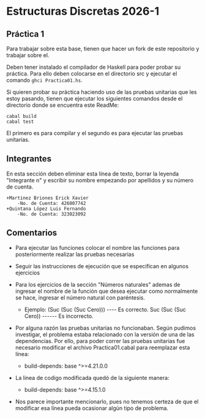# Estructuras Discretas 2026-1

## Práctica 1

Para trabajar sobre esta base, tienen que hacer un fork de este repositorio y trabajar sobre el.

Deben tener instalado el compilador de Haskell para poder probar su práctica. Para ello deben colocarse en el directorio src y ejecutar el comando `ghci Practica01.hs`.

Si quieren probar su práctica haciendo uso de las pruebas unitarias que les estoy pasando, tienen que ejecutar los siguientes comandos desde el directorio donde se encuentra este ReadMe:
```
cabal build
cabal test
```

El primero es para compilar y el segundo es para ejecutar las pruebas unitarias.

## Integrantes

En esta sección deben eliminar esta línea de texto, borrar la leyenda "Integrante n" y escribir su nombre empezando por apellidos y su número de cuenta.

    +Martinez Briones Erick Xavier
        -No. de Cuenta: 426007742
    +Quintana López Luis Fernando
        -No. de Cuenta: 323023092 

## Comentarios
- Para ejecutar las funciones colocar el nombre las funciones para posteriormente realizar las pruebas necesarias

- Seguir las instrucciones de ejecución que se especifican en algunos ejercicios

- Para los ejercicios de la sección "Números naturales" ademas de ingresar el nombre de la función que desea ejecutar como normalmente se hace, ingresar el número natural con paréntesis. 
  - Ejemplo:
  (Suc (Suc (Suc Cero))) ---- Es correcto.
  Suc (Suc (Suc Cero)) ------ Es incorrecto.


- Por alguna razón las pruebas unitarias no funcionaban. Según pudimos investigar, el problema estaba relacionado con la versión de una de las dependencias. Por ello, para poder correr las pruebas unitarias fue necesario modificar el archivo Practica01.cabal para reemplazar esta línea: 
    - build-depends:    base ^>=4.21.0.0 

- La linea de codigo modificada quedó de la siguiente manera: 
    - build-depends:    base ^>=4.15.1.0

- Nos parece importante mencionarlo, pues no tenemos certeza de que el modificar esa línea pueda ocasionar algún tipo de problema.  
